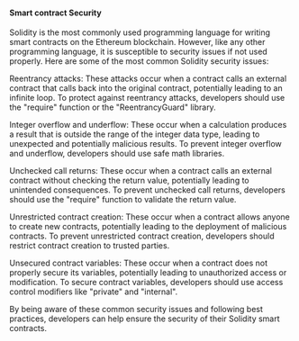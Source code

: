 #### Smart contract Security

Solidity is the most commonly used programming language for writing smart contracts on the Ethereum blockchain. However, like any other programming language, it is susceptible to security issues if not used properly. Here are some of the most common Solidity security issues:

Reentrancy attacks: These attacks occur when a contract calls an external contract that calls back into the original contract, potentially leading to an infinite loop. To protect against reentrancy attacks, developers should use the "require" function or the "ReentrancyGuard" library.

Integer overflow and underflow: These occur when a calculation produces a result that is outside the range of the integer data type, leading to unexpected and potentially malicious results. To prevent integer overflow and underflow, developers should use safe math libraries.

Unchecked call returns: These occur when a contract calls an external contract without checking the return value, potentially leading to unintended consequences. To prevent unchecked call returns, developers should use the "require" function to validate the return value.

Unrestricted contract creation: These occur when a contract allows anyone to create new contracts, potentially leading to the deployment of malicious contracts. To prevent unrestricted contract creation, developers should restrict contract creation to trusted parties.

Unsecured contract variables: These occur when a contract does not properly secure its variables, potentially leading to unauthorized access or modification. To secure contract variables, developers should use access control modifiers like "private" and "internal".

By being aware of these common security issues and following best practices, developers can help ensure the security of their Solidity smart contracts.
